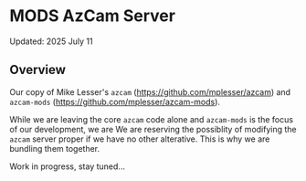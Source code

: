 # MODS AzCam Server

Updated: 2025 July 11

## Overview

Our copy of Mike Lesser's `azcam` (https://github.com/mplesser/azcam) and `azcam-mods` (https://github.com/mplesser/azcam-mods).

While we are leaving the core `azcam` code alone and `azcam-mods` is the focus of our development, we are   We are reserving the possiblity 
of modifying the `azcam` server proper if we have no other alterative.  This is why we are bundling them together.

Work in progress, stay tuned...
